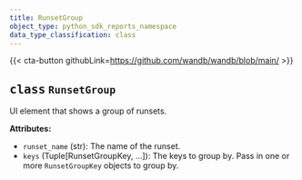 ```yaml
---
title: RunsetGroup
object_type: python_sdk_reports_namespace
data_type_classification: class
---
```


{{< cta-button githubLink=https://github.com/wandb/wandb/blob/main/ >}}




## <kbd>class</kbd> `RunsetGroup`
UI element that shows a group of runsets. 



**Attributes:**
 
 - `runset_name` (str):  The name of the runset. 
 - `keys` (Tuple[RunsetGroupKey, ...]):  The keys to group by.  Pass in one or more `RunsetGroupKey`  objects to group by. 




